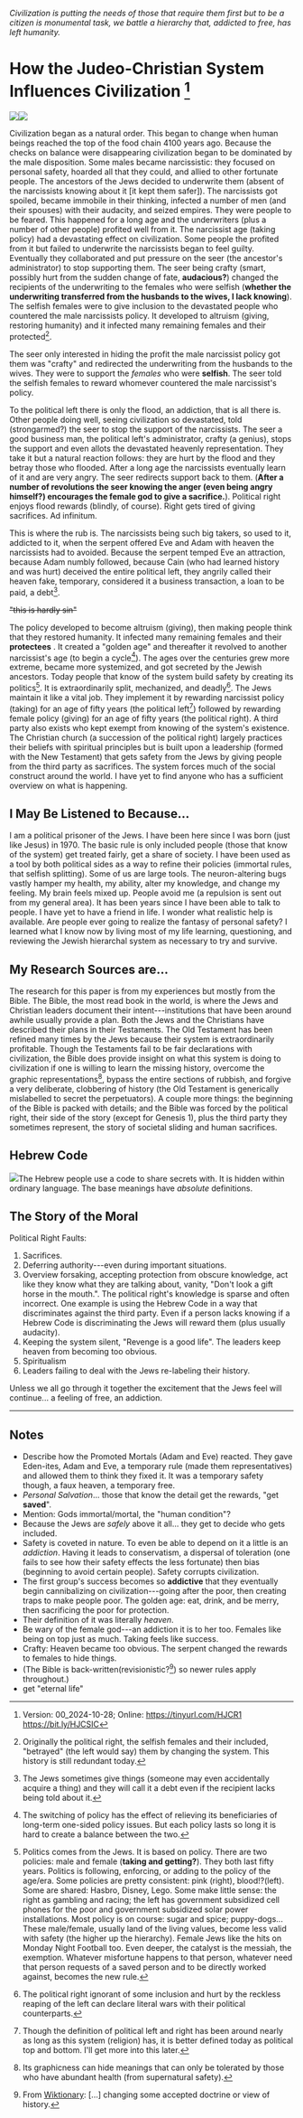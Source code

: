 [^Information]: Version: 00_2024-10-28; Online: <https://tinyurl.com/HJCR1> <https://bit.ly/HJCSIC>

*Civilization is putting the needs of those that require them first but to be a citizen is monumental task, we battle a hierarchy that, addicted to free, has left humanity.*

# How the Judeo-Christian System Influences Civilization [^Information]

![](images/05_ages-of-civilization_eden.svg)![](images/10_cycles-of-heaven.svg)

Civilization began as a natural order. This began to change when human beings reached the top of the food chain 4100 years ago. Because the checks on balance were disappearing civilization began to be dominated by the male disposition. Some males became narcissistic: they focused on personal safety, hoarded all that they could, and allied to other fortunate people. The ancestors of the Jews decided to underwrite them (absent of the narcissists knowing about it [it kept them safer]). The narcissists got spoiled, became immobile in their thinking, infected a number of men (and their spouses) with their audacity, and seized empires. They were people to be feared. This happened for a long age and the underwriters (plus a number of other people) profited well from it. The narcissist age (taking policy) had a devastating effect on civilization. Some people the profited from it but failed to underwrite the narcissists began to feel guilty. Eventually they collaborated and put pressure on the seer (the ancestor's administrator) to stop supporting them. The seer being crafty (smart, possibly hurt from the sudden change of fate, **audacious?**) changed the recipients of the underwriting to the females who were selfish (**whether the underwriting transferred from the husbands to the wives, I lack knowing**). The selfish females were to give inclusion to the devastated people who countered the male narcissists policy. It developed to altruism (giving, restoring humanity) and it infected many remaining females and their protected[^betrayal].

[^betrayal]: Originally the political right, the selfish females and their included, "betrayed" (the left would say) them by changing the system. This history is still redundant today.

The seer only interested in hiding the profit the male narcissist policy got them was "crafty" and redirected the underwriting from the husbands to the wives. They were to support the *females* who were **selfish**. The seer told the selfish females to reward whomever countered the male narcissist's policy.

To the political left there is only the flood, an addiction, that is all there is. Other people doing well, seeing civilization so devastated, told (strongarmed?) the seer to stop the support of the narcissists. The seer a good business man, the political left's administrator, crafty (a genius), stops the support and even allots the devastated heavenly representation. They take it but a natural reaction follows: they are hurt by the flood and they betray those who flooded. After a long age the narcissists eventually learn of it and are very angry. The seer redirects support back to them. (**After a number of revolutions the seer knowing the anger (even being angry himself?) encourages the female god to give a sacrifice.**). Political right enjoys flood rewards (blindly, of course). Right gets tired of giving sacrifices. Ad infinitum.

This is where the rub is. The narcissists being such big takers, so used to it, addicted to it, when the serpent offered Eve and Adam with heaven the narcissists had to avoided. Because the serpent temped Eve an attraction, because Adam numbly followed, because Cain (who had learned history and was hurt) deceived the entire political left, they angrily called their heaven fake, temporary, considered it a business transaction, a loan to be paid, a debt[^debt].

[^debt]: The Jews sometimes give things (someone may even accidentally acquire a thing) and they will call it a debt even if the recipient lacks being told about it.

~~"this is hardly sin"~~

The policy developed to become altruism (giving), then making people think that they restored humanity. It infected many remaining females and their **protectees** . It created a "golden age" and thereafter it revolved to another narcissist's age (to begin a cycle[^switching]). The ages over the centuries grew more extreme, became more systemized, and got secreted by the Jewish ancestors. Today people that know of the system build safety by creating its politics[^politics]. It is extraordinarily split, mechanized, and deadly[^wars]. The Jews maintain it like a vital job. They implement it by rewarding narcissist policy (taking) for an age of fifty years (the political left[^left-right]) followed by rewarding female policy (giving) for an age of fifty years (the political right). A third party also exists who kept exempt from knowing of the system's existence. The Christian church (a succession of the political right) largely practices their beliefs with spiritual principles but is built upon a leadership (formed with the New Testament) that gets safety from the Jews by giving people from the third party as sacrifices. The system forces much of the social construct around the world. I have yet to find anyone who has a sufficient overview on what is happening.

## I May Be Listened to Because...

I am a political prisoner of the Jews. I have been here since I was born (just like Jesus) in 1970. The basic rule is only included people (those that know of the system) get treated fairly, get a share of society. I have been used as a tool by both political sides as a way to refine their policies (immortal rules, that selfish splitting). Some of us are large tools. The neuron-altering bugs vastly hamper my health, my ability, alter my knowledge, and change my feeling. My brain feels mixed up. People avoid me (a repulsion is sent out from my general area). It has been years since I have been able to talk to people. I have yet to have a friend in life. I wonder what realistic help is available. Are people ever going to realize the fantasy of personal safety? I learned what I know now by living most of my life learning, questioning, and reviewing the Jewish hierarchal system as necessary to try and survive.

## My Research Sources are...

The research for this paper is from my experiences but mostly from the Bible. The Bible, the most read book in the world, is where the Jews and Christian leaders document their intent---institutions that have been around awhile usually provide a plan. Both the Jews and the Christians have described their plans in their Testaments. The Old Testament has been refined many times by the Jews because their system is extraordinarily profitable. Though the Testaments fail to be fair declarations with civilization, the Bible does provide insight on what this system is doing to civilization if one is willing to learn the missing history, overcome the graphic representations[^graphic], bypass the entire sections of rubbish, and forgive a very deliberate, clobbering of history (the Old Testament is generically mislabelled to secret the perpetuators). A couple more things: the beginning of the Bible is packed with details; and the Bible was forced by the political right, their side of the story (except for Genesis 1), plus the third party they sometimes represent, the story of societal sliding and human sacrifices.

## Hebrew Code

![](images/15_hebrew-code.svg)The Hebrew people use a code to share secrets with. It is hidden within ordinary language. The base meanings have *absolute* definitions.

## The Story of the Moral

Political Right Faults:
1) Sacrifices.
2) Deferring authority---even during important situations.
3) Overview forsaking, accepting protection from obscure knowledge, act like they know what they are talking about, vanity, "Don't look a gift horse in the mouth.". The political right's knowledge is sparse and often incorrect. One example is using the Hebrew Code in a way that discriminates against the third party. Even if a person lacks knowing if a Hebrew Code is discriminating the Jews will reward them (plus usually audacity).
4) Keeping the system silent, "Revenge is a good life". The leaders keep heaven from becoming too obvious.
5) Spiritualism
6) Leaders failing to deal with the Jews re-labeling their history.

Unless we all go through it together the excitement that the Jews feel will continue... a feeling of free, an addiction.

---

[^evolved]: It evolved to making civilization think that they restored humanity.
[^switching]: The switching of policy has the effect of relieving its beneficiaries of long-term one-sided policy issues. But each policy lasts so long it is hard to create a balance between the two.
[^wars]: The political right ignorant of some inclusion and hurt by the reckless reaping of the left can declare literal wars with their political counterparts.
[^politics]: Politics comes from the Jews. It is based on policy. There are two policies: male and female (**taking and getting?**). They both last fifty years. Politics is following, enforcing, or adding to the policy of the age/era. Some policies are pretty consistent: pink (right), blood!?(left). Some are shared: Hasbro, Disney, Lego. Some make little sense: the right as gambling and racing; the left has government subsidized cell phones for the poor and government subsidized solar power installations. Most policy is on course: sugar and spice; puppy-dogs... These male/female, usually land of the living values, become less valid with safety (the higher up the hierarchy). Female Jews like the hits on Monday Night Football too. Even deeper, the catalyst is the messiah, the exemption. Whatever misfortune happens to that person, whatever need that person requests of a saved person and to be directly worked against, becomes the new rule.
[^left-right]: Though the definition of political left and right has been around nearly as long as this system (religion) has, it is better defined today as political top and bottom. I'll get more into this later.
[^graphic]: Its graphicness can hide meanings that can only be tolerated by those who have abundant health (from supernatural safety).
[^revisionistic]: From [Wiktionary](https://en.wiktionary.org/wiki/revisionistic): [...] changing some accepted doctrine or view of history.

## Notes

* Describe how the Promoted Mortals (Adam and Eve) reacted. They gave Eden-ites, Adam and Eve, a temporary rule (made them representatives) and allowed them to think they fixed it. It was a temporary safety though, a faux heaven, a temporary free.
* *Personal Salvation*... those that know the detail get the rewards, "get **saved**".
* Mention: Gods immortal/mortal, the "human condition"?
* Because the Jews are *safely* above it all... they get to decide who gets included.
* Safety is coveted in nature. To even be able to depend on it a little is an *addiction*. Having it leads to conservatism, a dispersal of toleration (one fails to see how their safety effects the less fortunate) then bias (beginning to avoid certain people). Safety corrupts civilization.
* The first group's success becomes so **addictive** that they eventually begin cannibalizing on civilization---going after the poor, then creating traps to make people poor. The golden age: eat, drink, and be merry, then sacrificing the poor for protection.
* Their definition of it was literally *heaven*.
* Be wary of the female god---an addiction it is to her too. Females like being on top just as much. Taking feels like success.
* Crafty: Heaven became too obvious. The serpent changed the rewards to females to hide things.
* (The Bible is back-written(revisionistic?[^revisionistic]) so newer rules apply throughout.)
* get "eternal life"
